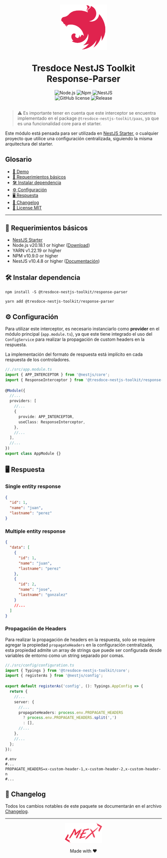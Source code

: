 <div align="center">
    <img alt="nestjs-logo" width="150" height="auto" src="https://raw.githubusercontent.com/tresdoce/tresdoce-nestjs-toolkit/master/.readme-static/iso-nestjs.svg" />
    <h1>Tresdoce NestJS Toolkit<br/>Response-Parser</h1>
</div>

<div align="center">
    <img src="https://img.shields.io/static/v1.svg?style=flat&label=NodeJS&message=v20.18.1&labelColor=339933&color=757575&logoColor=FFFFFF&logo=Node.js" alt="Node.js"/>
    <img src="https://img.shields.io/static/v1.svg?style=flat&label=NPM&message=v10.9.0&labelColor=CB3837&logoColor=FFFFFF&color=757575&logo=npm" alt="Npm"/>
    <img src="https://img.shields.io/static/v1.svg?style=flat&label=NestJS&message=v10.4.8&labelColor=E0234E&logoColor=FFFFFF&color=757575&logo=Nestjs" alt="NestJS"/><br/>
    <img src="https://img.shields.io/github/license/tresdoce/tresdoce-nestjs-toolkit?style=flat" alt="GitHub license" >
    <img alt="Release" src="https://img.shields.io/npm/v/@tresdoce-nestjs-toolkit/response-parser.svg">
    <br/>
</div>
<br/>

> ⚠️ Es importante tener en cuenta que este interceptor se encuentra implementado en el
> package `@tresdoce-nestjs-toolkit/paas`, ya que es una funcionalidad core para el starter.

Este módulo está pensada para ser utilizada en [NestJS Starter](https://github.com/rudemex/nestjs-starter), o cualquier
proyecto que utilice una configuración centralizada, siguiendo la misma arquitectura del starter.

## Glosario

- [🥳 Demo](https://nestjs-starter.tresdoce.com.ar/v1/docs)
- [📝 Requerimientos básicos](#basic-requirements)
- [🛠️ Instalar dependencia](#install-dependencies)
- [⚙️ Configuración](#configurations)
- [🖥 Respuesta](#response)
- [📄 Changelog](./CHANGELOG.md)
- [📜 License MIT](./license.md)

---

<a name="basic-requirements"></a>

## 📝 Requerimientos básicos

- [NestJS Starter](https://github.com/rudemex/nestjs-starter)
- Node.js v20.18.1 or higher ([Download](https://nodejs.org/es/download/))
- YARN v1.22.19 or higher
- NPM v10.9.0 or higher
- NestJS v10.4.8 or higher ([Documentación](https://nestjs.com/))

<a name="install-dependencies"></a>

## 🛠️ Instalar dependencia

```
npm install -S @tresdoce-nestjs-toolkit/response-parser
```

```
yarn add @tresdoce-nestjs-toolkit/response-parser
```

<a name="configurations"></a>

## ⚙️ Configuración

Para utilizar este interceptor, es necesario instanciarlo como **provider** en el módulo principal (`app.module.ts`),
ya que este tiene integrado el uso del `ConfigService` para realizar la propagación de custom headers en la respuesta.

La implementación del formato de respuesta está implícito en cada respuesta de los controladores.

```typescript
//./src/app.module.ts
import { APP_INTERCEPTOR } from '@nestjs/core';
import { ResponseInterceptor } from '@tresdoce-nestjs-toolkit/response-parser';

@Module({
  //...
  providers: [
    //...
    {
      provide: APP_INTERCEPTOR,
      useClass: ResponseInterceptor,
    },
    //...
  ],
  //...
})
export class AppModule {}
```

<a name="response"></a>

## 🖥 Respuesta

### Single entity response

```json
{
  "id": 1,
  "name": "juan",
  "lastname": "perez"
}
```

### Multiple entity response

```json
{
  "data": [
    {
      "id": 1,
      "name": "juan",
      "lastname": "perez"
    },
    {
      "id": 2,
      "name": "jose",
      "lastname": "gonzalez"
    }
    //...
  ]
}
```

### Propagación de Headers

Para realizar la propagación de headers en la respuesta, solo se requiere agregar la propiedad `propagateHeaders` en la
configuración centralizada, esta propiedad admite un array de strings que puede ser configurada desde variables de entorno
como un string separado por comas.

```typescript
//./src/config/configuration.ts
import { Typings } from '@tresdoce-nestjs-toolkit/core';
import { registerAs } from '@nestjs/config';

export default registerAs('config', (): Typings.AppConfig => {
  return {
    //...
    server: {
      //...
      propagateHeaders: process.env.PROPAGATE_HEADERS
        ? process.env.PROPAGATE_HEADERS.split(',')
        : [],
      //...
    },
    //...
  };
});
```

```dotenv
#.env
#...
PROPAGATE_HEADERS=x-custom-header-1,x-custom-header-2,x-custom-header-n
#...
```

## 📄 Changelog

Todos los cambios notables de este paquete se documentarán en el archivo [Changelog](./CHANGELOG.md).

---

<div align="center">
    <a href="mailto:mdelgado@tresdoce.com.ar" target="_blank" alt="Send an email">
        <img src="https://raw.githubusercontent.com/tresdoce/tresdoce-nestjs-toolkit/ab924d5bdd9a9b9acb3ca5721d4ce977c6b7f680/.readme-static/logo-mex-red.svg" width="120" alt="Logo - Mex" />
    </a><br/>
    <p>Made with ❤</p>
</div>
